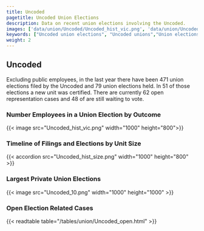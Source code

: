 ```yaml
---
title: Uncoded
pagetitle: Uncoded Union Elections
description: Data on recent union elections involving the Uncoded.
images: ['data/union/Uncoded/Uncoded_hist_vic.png', 'data/union/Uncoded/Uncoded_hist_size.png', 'data/union/Uncoded/Uncoded_10.png']
keywords: ["Uncoded union elections", "Uncoded unions","Union elections"]
weight: 2
---
```

##  Uncoded

Excluding public employees, in the last year there have been 471 union elections filed by the Uncoded and 79 union elections held. In 51 of those elections a new unit was certified. There are currently 62 open representation cases and 48 of are still waiting to vote.

### Number Employees in a Union Election by Outcome
{{< image src="Uncoded_hist_vic.png" width="1000" height="800">}}

### Timeline of Filings and Elections by Unit Size
{{< accordion src="Uncoded_hist_size.png" width="1000" height="800" >}}

### Largest Private Union Elections
{{< image src="Uncoded_10.png" width="1000" height="1000"  >}}

### Open Election Related Cases
{{< readtable table="/tables/union/Uncoded_open.html" >}}

